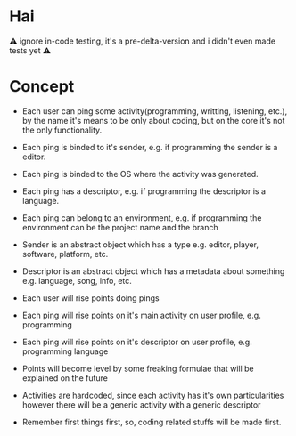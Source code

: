 # Hai

:warning: ignore in-code testing, it's a pre-delta-version and i didn't even made tests yet :warning:


# Concept

- Each user can ping some activity(programming, writting, listening, etc.), by the name it's means to be only about coding, but on the core it's not the only functionality.

- Each ping is binded to it's sender, e.g. if programming the sender is a editor.
- Each ping is binded to the OS where the activity was generated.
- Each ping has a descriptor, e.g. if programming the descriptor is a language.
- Each ping can belong to an environment, e.g. if programming the environment can be the project name and the branch

- Sender is an abstract object which has a type e.g. editor, player, software, platform, etc.
- Descriptor is an abstract object which has a metadata about something e.g. language, song, info, etc.

- Each user will rise points doing pings
- Each ping will rise points on it's main activity on user profile, e.g. programming
- Each ping will rise points on it's descriptor on user profile, e.g. programming language

- Points will become level by some freaking formulae that will be explained on the future
- Activities are hardcoded, since each activity has it's own particularities however there will be a generic activity with a generic descriptor

- Remember first things first, so, coding related stuffs will be made first.